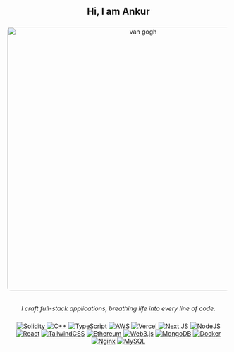 <h2 align="center">Hi, I am Ankur </h2>

###

<div align="center">
  <img src="https://www.soa-arts.com/pub/media/wysiwyg/blog56/van-gogh-illustrations-alireza-karimi-moghaddam-22.jpg" alt="van gogh" width="600" height="600" style="object-fit: cover; object-position: center; border-radius: 8px;">
<br /> <br />
<p><i>I craft full-stack applications, breathing life into every line of code.</i></p>
</div>

###

<div align="center">
  <a href="#"><img src="https://img.shields.io/badge/Solidity-%23363636.svg?style=for-the-badge&logo=solidity&logoColor=white" alt="Solidity"></a>
  <a href="#"><img src="https://img.shields.io/badge/c++-%2300599C.svg?style=for-the-badge&logo=c%2B%2B&logoColor=white" alt="C++"></a>
  <a href="#"><img src="https://img.shields.io/badge/typescript-%23007ACC.svg?style=for-the-badge&logo=typescript&logoColor=white" alt="TypeScript"></a>
  <a href="#"><img src="https://img.shields.io/badge/AWS-%23FF9900.svg?style=for-the-badge&logo=amazon-aws&logoColor=white" alt="AWS"></a>
  <a href="#"><img src="https://img.shields.io/badge/vercel-%23000000.svg?style=for-the-badge&logo=vercel&logoColor=white" alt="Vercel"></a>
  <a href="#"><img src="https://img.shields.io/badge/Next-black?style=for-the-badge&logo=next.js&logoColor=white" alt="Next JS"></a>
  <a href="#"><img src="https://img.shields.io/badge/node.js-6DA55F?style=for-the-badge&logo=node.js&logoColor=white" alt="NodeJS"></a>
  <a href="#"><img src="https://img.shields.io/badge/react-%2320232a.svg?style=for-the-badge&logo=react&logoColor=%2361DAFB" alt="React"></a>
  <a href="#"><img src="https://img.shields.io/badge/tailwindcss-%2338B2AC.svg?style=for-the-badge&logo=tailwind-css&logoColor=white" alt="TailwindCSS"></a>
  <a href="#"><img src="https://img.shields.io/badge/Ethereum-3C3C3D?style=for-the-badge&logo=Ethereum&logoColor=white" alt="Ethereum"></a>
  <a href="#"><img src="https://img.shields.io/badge/web3.js-F16822?style=for-the-badge&logo=web3.js&logoColor=white" alt="Web3.js"></a>
  <a href="#"><img src="https://img.shields.io/badge/MongoDB-%234ea94b.svg?style=for-the-badge&logo=mongodb&logoColor=white" alt="MongoDB"></a>
  <a href="#"><img src="https://img.shields.io/badge/docker-%230db7ed.svg?style=for-the-badge&logo=docker&logoColor=white" alt="Docker"></a>
  <a href="#"><img src="https://img.shields.io/badge/nginx-%23009639.svg?style=for-the-badge&logo=nginx&logoColor=white" alt="Nginx"></a>
  <a href="#"><img src="https://img.shields.io/badge/mysql-%2300000f.svg?style=for-the-badge&logo=mysql&logoColor=white" alt="MySQL"></a>
</div>

